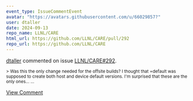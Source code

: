 ```yaml
---
event_type: IssueCommentEvent
avatar: "https://avatars.githubusercontent.com/u/66029857?"
user: dtaller
date: 2024-09-13
repo_name: LLNL/CARE
html_url: https://github.com/LLNL/CARE/pull/292
repo_url: https://github.com/LLNL/CARE
---
```


<a href='https://github.com/dtaller' target='_blank'>dtaller</a> commented on issue <a href='https://github.com/LLNL/CARE/pull/292' target='_blank'>LLNL/CARE#292</a>.

<small>> Was this the only change needed for the offsite builds? I thought that =default was supposed to create both host and device default versions. I'm surprised that these are the only ones......</small>

<a href='https://github.com/LLNL/CARE/pull/292' target='_blank'>View Comment</a>